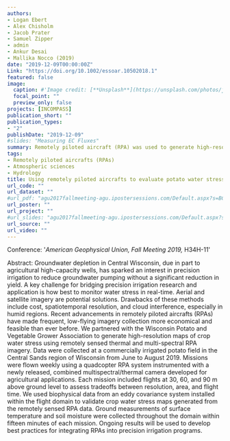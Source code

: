 ```yaml
---
authors: 
- Logan Ebert
- Alex Chisholm
- Jacob Prater
- Samuel Zipper
- admin
- Ankur Desai
- Mallika Nocco (2019)
date: "2019-12-09T00:00:00Z"
Link: "https://doi.org/10.1002/essoar.10502018.1"
featured: false
image:
  caption: #'Image credit: [**Unsplash**](https://unsplash.com/photos/jdD8gXaTZsc)'#
  focal_point: ""
  preview_only: false
projects: [INCOMPASS]
publication_short: ""
publication_types:
- "2"
publishDate: "2019-12-09"
#slides: "Measuring EC Fluxes"
summary: Remotely piloted aircraft (RPA) was used to generate high-resolution maps of crop water stress using remotely sensed thermal and multi-spectral RPA imagery in the Central Sands region of Wisconsin.     
tags:
- Remotely piloted aircrafts (RPAs)
- Atmospheric sciences
- Hydrology
title: Using remotely piloted aircrafts to evaluate potato water stress in Central Wisconsin
url_code: ""
url_dataset: ""
#url_pdf: "agu2017fallmeeting-agu.ipostersessions.com/Default.aspx?s=BC-27-92-16-96-E4-C3-1C-D7-54-97-11-10-30-54-48"
url_poster: ""
url_project: ""
#url_slides: "agu2017fallmeeting-agu.ipostersessions.com/Default.aspx?s=BC-27-92-16-96-E4-C3-1C-D7-54-97-11-10-30-54-48"
url_source: ""
url_video: ""
---
```

Conference: '*American Geophysical Union, Fall Meeting 2019,* H34H-11'

Abstract: Groundwater depletion in Central Wisconsin, due in part to agricultural high-capacity wells, has sparked an interest in precision irrigation to reduce groundwater pumping without a significant reduction in yield. A key challenge for bridging precision irrigation research and application is how best to monitor water stress in real-time. Aerial and satellite imagery are potential solutions. Drawbacks of these methods include cost, spatiotemporal resolution, and cloud interference, especially in humid regions. Recent advancements in remotely piloted aircrafts (RPAs) have made frequent, low-flying imagery collection more economical and feasible than ever before. We partnered with the Wisconsin Potato and Vegetable Grower Association to generate high-resolution maps of crop water stress using remotely sensed thermal and multi-spectral RPA imagery. Data were collected at a commercially irrigated potato field in the Central Sands region of Wisconsin from June to August 2019. Missions were flown weekly using a quadcopter RPA system instrumented with a newly released, combined multispectral/thermal camera developed for agricultural applications. Each mission included flights at 30, 60, and 90 m above ground level to assess tradeoffs between resolution, area, and flight time. We used biophysical data from an eddy covariance system installed within the flight domain to validate crop water stress maps generated from the remotely sensed RPA data. Ground measurements of surface temperature and soil moisture were collected throughout the domain within fifteen minutes of each mission. Ongoing results will be used to develop best practices for integrating RPAs into precision irrigation programs.